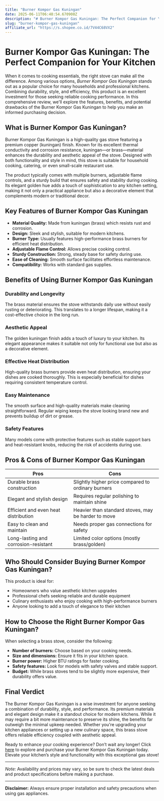 ```yaml
---
title: "Burner Kompor Gas Kuningan"
date: 2025-06-11T06:48:54.670908Z
description: "# Burner Kompor Gas Kuningan: The Perfect Companion for Your Kitchen..."
slug: "burner-kompor-gas-kuningan"
affiliate_url: "https://s.shopee.co.id/7V44C68VX2"
---
```

# Burner Kompor Gas Kuningan: The Perfect Companion for Your Kitchen

When it comes to cooking essentials, the right stove can make all the difference. Among various options, *Burner Kompor Gas Kuningan* stands out as a popular choice for many households and professional kitchens. Combining durability, style, and efficiency, this product is an excellent investment for those seeking reliable cooking performance. In this comprehensive review, we'll explore the features, benefits, and potential drawbacks of the Burner Kompor Gas Kuningan to help you make an informed purchasing decision.

## What is Burner Kompor Gas Kuningan?

Burner Kompor Gas Kuningan is a high-quality gas stove featuring a premium copper (kuningan) finish. Known for its excellent thermal conductivity and corrosion resistance, kuningan—or brass—material enhances the durability and aesthetic appeal of the stove. Designed with both functionality and style in mind, this stove is suitable for household cooking, catering, or even small-scale restaurant use.

The product typically comes with multiple burners, adjustable flame controls, and a sturdy build that ensures safety and stability during cooking. Its elegant golden hue adds a touch of sophistication to any kitchen setting, making it not only a practical appliance but also a decorative element that complements modern or traditional decor.

## Key Features of Burner Kompor Gas Kuningan

- **Material Quality:** Made from kuningan (brass) which resists rust and corrosion.
- **Design:** Sleek and stylish, suitable for modern kitchens.
- **Burner Type:** Usually features high-performance brass burners for efficient heat distribution.
- **Adjustable Flame Control:** Allows precise cooking control.
- **Sturdy Construction:** Strong, steady base for safety during use.
- **Ease of Cleaning:** Smooth surface facilitates effortless maintenance.
- **Compatibility:** Works with standard gas supplies.

## Benefits of Using Burner Kompor Gas Kuningan

### Durability and Longevity

The brass material ensures the stove withstands daily use without easily rusting or deteriorating. This translates to a longer lifespan, making it a cost-effective choice in the long run.

### Aesthetic Appeal

The golden kuningan finish adds a touch of luxury to your kitchen. Its elegant appearance makes it suitable not only for functional use but also as a decorative element.

### Effective Heat Distribution

High-quality brass burners provide even heat distribution, ensuring your dishes are cooked thoroughly. This is especially beneficial for dishes requiring consistent temperature control.

### Easy Maintenance

The smooth surface and high-quality materials make cleaning straightforward. Regular wiping keeps the stove looking brand new and prevents buildup of dirt or grease.

### Safety Features

Many models come with protective features such as stable support bars and heat-resistant knobs, reducing the risk of accidents during use.

## Pros & Cons of Burner Kompor Gas Kuningan

| **Pros**                               | **Cons**                                  |
|----------------------------------------|-------------------------------------------|
| Durable brass construction             | Slightly higher price compared to ordinary burners |
| Elegant and stylish design            | Requires regular polishing to maintain shine |
| Efficient and even heat distribution  | Heavier than standard stoves, may be harder to move |
| Easy to clean and maintain            | Needs proper gas connections for safety |
| Long-lasting and corrosion-resistant  | Limited color options (mostly brass/golden) |

## Who Should Consider Buying Burner Kompor Gas Kuningan?

This product is ideal for:

- Homeowners who value aesthetic kitchen upgrades
- Professional chefs seeking reliable and durable equipment
- Culinary enthusiasts who enjoy cooking with high-performance burners
- Anyone looking to add a touch of elegance to their kitchen

## How to Choose the Right Burner Kompor Gas Kuningan?

When selecting a brass stove, consider the following:

- **Number of burners:** Choose based on your cooking needs.
- **Size and dimensions:** Ensure it fits in your kitchen space.
- **Burner power:** Higher BTU ratings for faster cooking.
- **Safety features:** Look for models with safety valves and stable support.
- **Budget:** While brass stoves tend to be slightly more expensive, their durability offers value.

## Final Verdict

The Burner Kompor Gas Kuningan is a wise investment for anyone seeking a combination of durability, style, and performance. Its premium materials and elegant design make it a standout choice for modern kitchens. While it may require a bit more maintenance to preserve its shine, the benefits far outweigh the minimal upkeep needed. Whether you're upgrading your kitchen appliances or setting up a new culinary space, this brass stove offers reliable efficiency coupled with aesthetic appeal.

Ready to enhance your cooking experience? Don’t wait any longer! Click [here](https://s.shopee.co.id/7V44C68VX2) to explore and purchase your Burner Kompor Gas Kuningan today. Elevate your kitchen’s style and functionality with this exceptional gas stove!

---

*Note:* Availability and prices may vary, so be sure to check the latest deals and product specifications before making a purchase.

---

**Disclaimer:** Always ensure proper installation and safety precautions when using gas appliances.